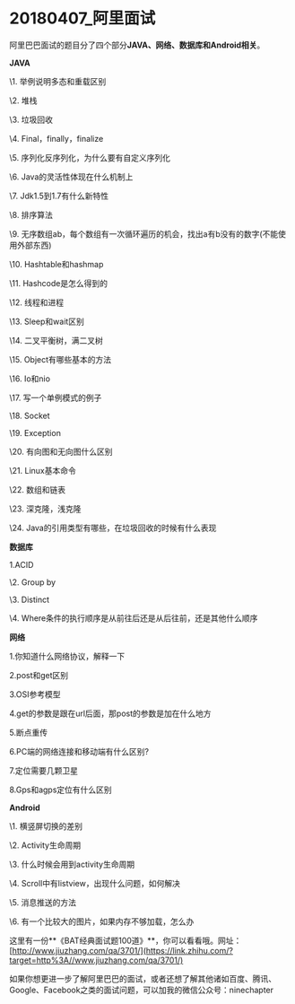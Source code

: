 # 20180407_阿里面试



阿里巴巴面试的题目分了四个部分**JAVA、网络、数据库和Android相关**。

**JAVA**

\1. 举例说明多态和重载区别

\2. 堆栈

\3. 垃圾回收

\4. Final，finally，finalize

\5. 序列化反序列化，为什么要有自定义序列化

\6. Java的灵活性体现在什么机制上

\7. Jdk1.5到1.7有什么新特性

\8. 排序算法

\9. 无序数组ab，每个数组有一次循环遍历的机会，找出a有b没有的数字(不能使用外部东西)

\10. Hashtable和hashmap

\11. Hashcode是怎么得到的

\12. 线程和进程

\13. Sleep和wait区别

\14. 二叉平衡树，满二叉树

\15. Object有哪些基本的方法

\16. Io和nio

\17. 写一个单例模式的例子

\18. Socket

\19. Exception

\20. 有向图和无向图什么区别

\21. Linux基本命令

\22. 数组和链表

\23. 深克隆，浅克隆

\24. Java的引用类型有哪些，在垃圾回收的时候有什么表现

**数据库**

1.ACID

\2. Group by

\3. Distinct

\4. Where条件的执行顺序是从前往后还是从后往前，还是其他什么顺序

**网络**

1.你知道什么网络协议，解释一下

2.post和get区别

3.OSI参考模型

4.get的参数是跟在url后面，那post的参数是加在什么地方

5.断点重传

6.PC端的网络连接和移动端有什么区别?

7.定位需要几颗卫星

8.Gps和agps定位有什么区别

**Android**

\1. 横竖屏切换的差别

\2. Activity生命周期

\3. 什么时候会用到activity生命周期

\4. Scroll中有listview，出现什么问题，如何解决

\5. 消息推送的方法

\6. 有一个比较大的图片，如果内存不够加载，怎么办

这里有一份**《BAT经典面试题100道》**，你可以看看哦。网址：[http://www.jiuzhang.com/qa/3701/](https://link.zhihu.com/?target=http%3A//www.jiuzhang.com/qa/3701/)

如果你想更进一步了解阿里巴巴的面试，或者还想了解其他诸如百度、腾讯、Google、Facebook之类的面试问题，可以加我的微信公众号：ninechapter